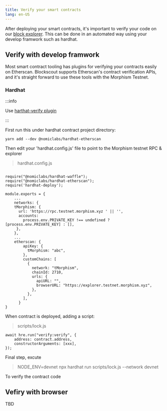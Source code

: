 ```yaml
---
title: Verify your smart contracts
lang: en-US
---
```


After deploying your smart contracts, it's important to verify your code on our [block explorer](www.google.com). This can be done in an automated way using your develop framwork such as hardhat.



## Verify with develop framwork

Most smart contract tooling has plugins for verifying your contracts easily on Etherscan. Blockscout supports Etherscan's contract verification APIs, and it's straight forward to use these tools with the Morphism Testnet.

### Hardhat

:::info

Use [harthat-verify plugin](https://hardhat.org/hardhat-runner/plugins/nomicfoundation-hardhat-verify)

:::

First run this under hardhat contract project directory:

~~~
yarn add --dev @nomiclabs/hardhat-etherscan
~~~

Then edit your 'hardhat.config.js' file to point to the Morphism testnet RPC & explorer
> hardhat.config.js


~~~

require("@nomiclabs/hardhat-waffle");
require("@nomiclabs/hardhat-etherscan");
require('hardhat-deploy');

module.exports = {
    ...
    networks: {
    tMorphism: {
      url: 'https://rpc.testnet.morphism.xyz ' || '',
      accounts:
        process.env.PRIVATE_KEY !== undefined ? [process.env.PRIVATE_KEY] : [],
     },
    },
    ...
    etherscan: {
        apiKey: {
          tMorphism: "abc",
        },
        customChains: [
          {
            network: "tMorphism",
            chainId: 2710,
            urls: {
              apiURL: "",
              browserURL: "https://explorer.testnet.morphism.xyz",
            },
          },
        ],
      }
}

~~~

When contract is deployed, adding a script: 
> scripts/lock.js

~~~
await hre.run("verify:verify", {
    address: contract.address, 
    constructorArguments: [xxx], 
});
~~~

Final step, excute

> NODE_ENV=devnet npx hardhat run scripts/lock.js --network devnet

To verify the contract code

## Vefiry with browser

TBD
